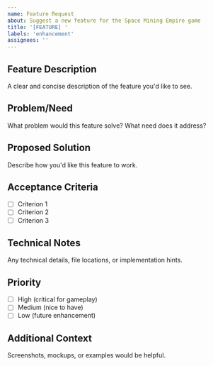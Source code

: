 ```yaml
---
name: Feature Request
about: Suggest a new feature for the Space Mining Empire game
title: '[FEATURE] '
labels: 'enhancement'
assignees: ''
---
```


## Feature Description
A clear and concise description of the feature you'd like to see.

## Problem/Need
What problem would this feature solve? What need does it address?

## Proposed Solution
Describe how you'd like this feature to work.

## Acceptance Criteria
- [ ] Criterion 1
- [ ] Criterion 2
- [ ] Criterion 3

## Technical Notes
Any technical details, file locations, or implementation hints.

## Priority
- [ ] High (critical for gameplay)
- [ ] Medium (nice to have)
- [ ] Low (future enhancement)

## Additional Context
Screenshots, mockups, or examples would be helpful.